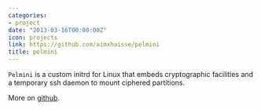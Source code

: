 ```yaml
---
categories:
- project
date: "2013-03-16T00:00:00Z"
icon: projects
link: https://github.com/aimxhaisse/pelmini
title: pelmini
---
```


`Pelmini` is a custom initrd for Linux that embeds cryptographic
facilities and a temporary ssh daemon to mount ciphered partitions.

More on [github](https://github.com/aimxhaisse/pelmini).
